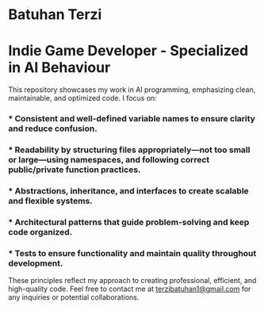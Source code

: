 # Batuhan Terzi
# Indie Game Developer - Specialized in AI Behaviour

<!--
**terzibatuhan/terzibatuhan** is a ✨ _special_ ✨ repository because its `README.md` (this file) appears on your GitHub profile.

Here are some ideas to get you started:

- 🔭 I’m currently working on ...
- 🌱 I’m currently learning ...
- 👯 I’m looking to collaborate on ...
- 🤔 I’m looking for help with ...
- 💬 Ask me about ...
- 📫 How to reach me: ...
- 😄 Pronouns: ...
- ⚡ Fun fact: ...
-->
This repository showcases my work in AI programming, emphasizing clean, maintainable, and optimized code. I focus on:

### * Consistent and well-defined variable names to ensure clarity and reduce confusion.
### * Readability by structuring files appropriately—not too small or large—using namespaces, and following correct public/private function practices.
### * Abstractions, inheritance, and interfaces to create scalable and flexible systems.
### * Architectural patterns that guide problem-solving and keep code organized.
### * Tests to ensure functionality and maintain quality throughout development.

These principles reflect my approach to creating professional, efficient, and high-quality code. Feel free to contact me at terzibatuhan1@gmail.com for any inquiries or potential collaborations.
